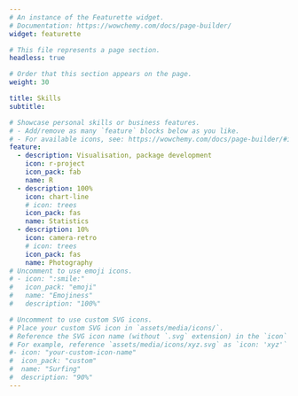 ```yaml
---
# An instance of the Featurette widget.
# Documentation: https://wowchemy.com/docs/page-builder/
widget: featurette

# This file represents a page section.
headless: true

# Order that this section appears on the page.
weight: 30

title: Skills
subtitle:

# Showcase personal skills or business features.
# - Add/remove as many `feature` blocks below as you like.
# - For available icons, see: https://wowchemy.com/docs/page-builder/#icons
feature:
  - description: Visualisation, package development
    icon: r-project
    icon_pack: fab
    name: R
  - description: 100%
    icon: chart-line
    # icon: trees
    icon_pack: fas
    name: Statistics
  - description: 10%
    icon: camera-retro
    # icon: trees
    icon_pack: fas
    name: Photography
# Uncomment to use emoji icons.
# - icon: ":smile:"
#   icon_pack: "emoji"
#   name: "Emojiness"
#   description: "100%"

# Uncomment to use custom SVG icons.
# Place your custom SVG icon in `assets/media/icons/`.
# Reference the SVG icon name (without `.svg` extension) in the `icon` field.
# For example, reference `assets/media/icons/xyz.svg` as `icon: 'xyz'`
#- icon: "your-custom-icon-name"
#  icon_pack: "custom"
#  name: "Surfing"
#  description: "90%"
---
```

